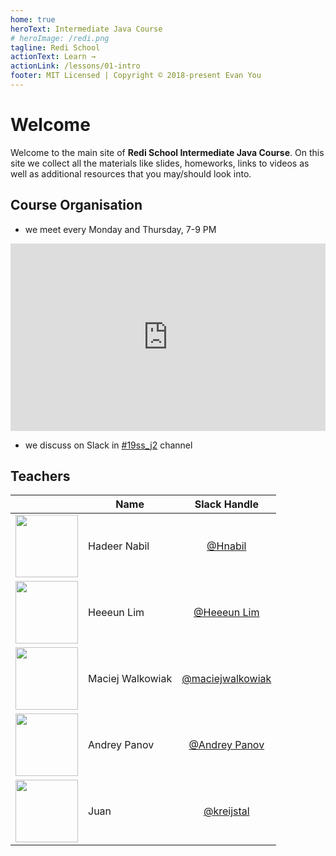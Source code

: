 ```yaml
---
home: true
heroText: Intermediate Java Course
# heroImage: /redi.png
tagline: Redi School
actionText: Learn →
actionLink: /lessons/01-intro
footer: MIT Licensed | Copyright © 2018-present Evan You
---
```


# Welcome

Welcome to the main site of **Redi School Intermediate Java Course**. On this site we collect all the materials like slides, homeworks, links to videos as well as additional resources that you may/should look into.

## Course Organisation

- we meet every Monday and Thursday, 7-9 PM

<div class="mapouter"><div class="gmap_canvas"><iframe style="width:100%" height="300" id="gmap_canvas" src="https://maps.google.com/maps?q=Digitales%20Lernzentrum%20Berlin%20Kemperpl.%201%2C%2010785%20Berlin&t=&z=17&ie=UTF8&iwloc=&output=embed" frameborder="0" scrolling="no" marginheight="0" marginwidth="0"></iframe></div></div>

- we discuss on Slack in [#19ss_j2](https://redi-school.slack.com/messages/CFE21FCTH) channel

## Teachers

|   | Name        | Slack Handle         | 
| - | ------------- |:-------------:| 
| <img src="https://ui-avatars.com/api/?name=H+N&size=100" width="100" height="100"> | Hadeer Nabil      | [@Hnabil](https://redi-school.slack.com/messages/DCZU6R9T7) | 
| <img src="https://ui-avatars.com/api/?name=H+L&size=100" width="100" height="100">  | Heeeun Lim      | [@Heeeun Lim](https://redi-school.slack.com/messages/DCZU6R9T7)      | 
| <img src="https://pbs.twimg.com/profile_images/453170120819351552/HzuP1CoL_400x400.jpeg" width="100" height="100"> | Maciej Walkowiak | [@maciejwalkowiak](https://redi-school.slack.com/messages/DBV8VDBGT)      |
| <img src="https://ui-avatars.com/api/?name=A+P&size=100" width="100" height="100">  | Andrey Panov | [@Andrey Panov](https://redi-school.slack.com/messages/DFDP172LA) |
| <img src="https://ui-avatars.com/api/?name=J+K&size=100" width="100" height="100">  | Juan | [@kreijstal](https://redi-school.slack.com/messages/DFEQLV31V)        |
